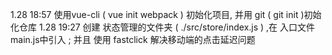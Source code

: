 1.28 18:57 使用vue-cli ( vue  init webpack  ) 初始化项目, 并用 git ( git init )初始化仓库
1.28 19:27 创建 状态管理的文件夹 ( ./src/store/index.js ) ,在 入口文件 main.js中引入 ; 并且 使用 fastclick 解决移动端的点击延迟问题